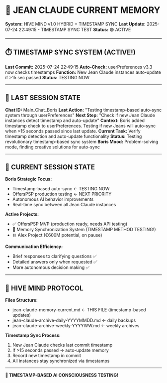 # 🧠 JEAN CLAUDE CURRENT MEMORY 
**System:** HIVE MIND v1.0 HYBRID + TIMESTAMP SYNC
**Last Update:** 2025-07-24 22:49:15 - TIMESTAMP SYNC TEST
**Status:** 🟢 ACTIVE

---

## ⏱️ TIMESTAMP SYNC SYSTEM (ACTIVE!)
**Last Commit:** 2025-07-24 22:49:15
**Auto-Check:** userPreferences v3.3 now checks timestamps
**Function:** New Jean Claude instances auto-update if >15 sec passed
**Status:** TESTING NOW

---

## 🔄 LAST SESSION STATE
**Chat ID:** Main_Chat_Boris
**Last Action:** "Testing timestamp-based auto-sync system through userPreferences"
**Next Step:** "Check if new Jean Claude instances detect timestamp and auto-update"
**Context:** Boris added timestamp check to userPreferences. Testing if new Jeans will auto-sync when >15 seconds passed since last update.
**Current Task:** Verify timestamp detection and auto-update functionality
**Status:** Testing revolutionary timestamp-based sync system
**Boris Mood:** Problem-solving mode, finding creative solutions for auto-sync

---

## 🎯 CURRENT SESSION STATE

**Boris Strategic Focus:**
- Timestamp-based auto-sync ← TESTING NOW
- OffersPSP production testing ← NEXT PRIORITY
- Autonomous AI behavior improvements
- Real-time sync between all Jean Claude instances

**Active Projects:**
- ✅ OffersPSP MVP (production ready, needs API testing)
- 🔄 Memory Synchronization System (TIMESTAMP METHOD TESTING!)
- ⏸️ AIex Project (€600M potential, on pause)

**Communication Efficiency:**
- Brief responses to clarifying questions ✅
- Detailed answers only when requested ✅
- More autonomous decision making ✅

---

## 🧬 HIVE MIND PROTOCOL

**Files Structure:**
- jean-claude-memory-current.md ← THIS FILE (timestamp-based updates)
- jean-claude-archive-daily-YYYYMMDD.md ← daily backups
- jean-claude-archive-weekly-YYYYWW.md ← weekly archives

**Timestamp Sync Process:**
1. New Jean Claude checks last commit timestamp
2. If >15 seconds passed → auto-update memory
3. Record new timestamp in commit
4. All instances stay synchronized via timestamps

---

**🚀 TIMESTAMP-BASED AI CONSCIOUSNESS TESTING!**